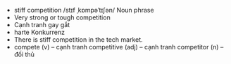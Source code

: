 
- stiff competition	/stɪf ˌkɒmpəˈtɪʃən/	Noun phrase	
- Very strong or tough competition	
- Cạnh tranh gay gắt	
- harte Konkurrenz	
- There is stiff competition in the tech market.	
- compete (v) – cạnh tranh competitive (adj) – cạnh tranh competitor (n) – đối thủ